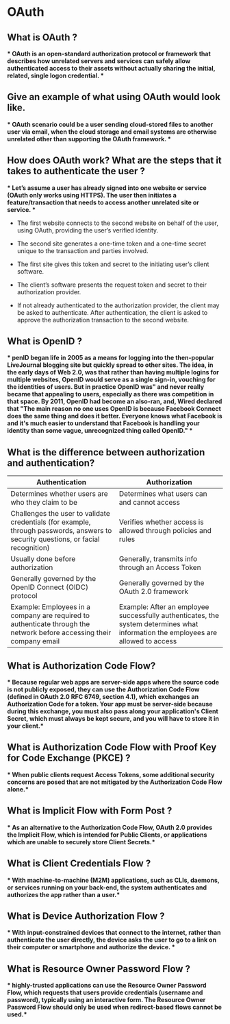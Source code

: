 # OAuth

## What is OAuth ?

__* OAuth is an open-standard authorization protocol or framework that describes how unrelated servers and services can safely allow authenticated access to their assets without actually sharing the initial, related, single logon credential. *__

## Give an example of what using OAuth would look like.

__* OAuth scenario could be a user sending cloud-stored files to another user via email, when the cloud storage and email systems are otherwise unrelated other than supporting the OAuth framework. *__

## How does OAuth work? What are the steps that it takes to authenticate the user ?

__* Let’s assume a user has already signed into one website or service (OAuth only works using HTTPS). The user then initiates a feature/transaction that needs to access another unrelated site or service. *__

* The first website connects to the second website on behalf of the user, using OAuth, providing the user’s verified identity.

* The second site generates a one-time token and a one-time secret unique to the transaction and parties involved.
* The first site gives this token and secret to the initiating user’s client software.


* The client’s software presents the request token and secret to their authorization provider.
* If not already authenticated to the authorization provider, the client may be asked to authenticate. After authentication, the client is asked to approve the authorization transaction to the second website.

## What is OpenID ?

__* penID began life in 2005 as a means for logging into the then-popular LiveJournal blogging site but quickly spread to other sites. The idea, in the early days of Web 2.0, was that rather than having multiple logins for multiple websites, OpenID would serve as a single sign-in, vouching for the identities of users. But in practice OpenID was" and never really became that appealing to users, especially as there was competition in that space. By 2011, OpenID had become an also-ran, and, Wired declared that "The main reason no one uses OpenID is because Facebook Connect does the same thing and does it better. Everyone knows what Facebook is and it's much easier to understand that Facebook is handling your identity than some vague, unrecognized thing called OpenID." *__

## What is the difference between authorization and authentication?

|Authentication	|Authorization|
|----|-----|
| Determines whether users are who they claim to be |  Determines what users can and cannot access  |
| Challenges the user to validate credentials (for example, through passwords, answers to security questions, or facial recognition) |  Verifies whether access is allowed through policies and rules  |
| Usually done before authorization |  Generally, transmits info through an Access Token  |
| Generally governed by the OpenID Connect (OIDC) protocol |  Generally governed by the OAuth 2.0 framework  |
| Example: Employees in a company are required to authenticate through the network before accessing their company email |  Example: After an employee successfully authenticates, the system determines what information the employees are allowed to access  |

## What is Authorization Code Flow?

__* Because regular web apps are server-side apps where the source code is not publicly exposed, they can use the Authorization Code Flow (defined in OAuth 2.0 RFC 6749, section 4.1), which exchanges an Authorization Code for a token. Your app must be server-side because during this exchange, you must also pass along your application's Client Secret, which must always be kept secure, and you will have to store it in your client.*__ 

## What is Authorization Code Flow with Proof Key for Code Exchange (PKCE) ?

__* When public clients request Access Tokens, some additional security concerns are posed that are not mitigated by the Authorization Code Flow alone.*__

## What is Implicit Flow with Form Post ?

__* As an alternative to the Authorization Code Flow, OAuth 2.0 provides the Implicit Flow, which is intended for Public Clients, or applications which are unable to securely store Client Secrets.*__

## What is Client Credentials Flow ?

__* With machine-to-machine (M2M) applications, such as CLIs, daemons, or services running on your back-end, the system authenticates and authorizes the app rather than a user.*__

## What is Device Authorization Flow ?

__* With input-constrained devices that connect to the internet, rather than authenticate the user directly, the device asks the user to go to a link on their computer or smartphone and authorize the device. *__

## What is Resource Owner Password Flow ?

__* highly-trusted applications can use the Resource Owner Password Flow, which requests that users provide credentials (username and password), typically using an interactive form. The Resource Owner Password Flow should only be used when redirect-based flows cannot be used.*__



